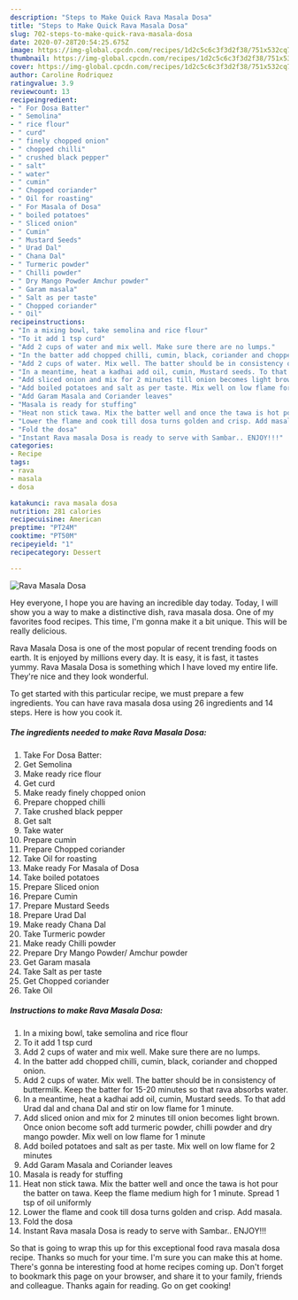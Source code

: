 ```yaml
---
description: "Steps to Make Quick Rava Masala Dosa"
title: "Steps to Make Quick Rava Masala Dosa"
slug: 702-steps-to-make-quick-rava-masala-dosa
date: 2020-07-28T20:54:25.675Z
image: https://img-global.cpcdn.com/recipes/1d2c5c6c3f3d2f38/751x532cq70/rava-masala-dosa-recipe-main-photo.jpg
thumbnail: https://img-global.cpcdn.com/recipes/1d2c5c6c3f3d2f38/751x532cq70/rava-masala-dosa-recipe-main-photo.jpg
cover: https://img-global.cpcdn.com/recipes/1d2c5c6c3f3d2f38/751x532cq70/rava-masala-dosa-recipe-main-photo.jpg
author: Caroline Rodriquez
ratingvalue: 3.9
reviewcount: 13
recipeingredient:
- " For Dosa Batter"
- " Semolina"
- " rice flour"
- " curd"
- " finely chopped onion"
- " chopped chilli"
- " crushed black pepper"
- " salt"
- " water"
- " cumin"
- " Chopped coriander"
- " Oil for roasting"
- " For Masala of Dosa"
- " boiled potatoes"
- " Sliced onion"
- " Cumin"
- " Mustard Seeds"
- " Urad Dal"
- " Chana Dal"
- " Turmeric powder"
- " Chilli powder"
- " Dry Mango Powder Amchur powder"
- " Garam masala"
- " Salt as per taste"
- " Chopped coriander"
- " Oil"
recipeinstructions:
- "In a mixing bowl, take semolina and rice flour"
- "To it add 1 tsp curd"
- "Add 2 cups of water and mix well. Make sure there are no lumps."
- "In the batter add chopped chilli, cumin, black, coriander and chopped onion."
- "Add 2 cups of water. Mix well. The batter should be in consistency of buttermilk. Keep the batter for 15-20 minutes so that rava absorbs water."
- "In a meantime, heat a kadhai add oil, cumin, Mustard seeds. To that add Urad dal and chana Dal and stir on low flame for 1 minute."
- "Add sliced onion and mix for 2 minutes till onion becomes light brown. Once onion become soft add turmeric powder, chilli powder and dry mango powder. Mix well on low flame for 1 minute"
- "Add boiled potatoes and salt as per taste. Mix well on low flame for 2 minutes"
- "Add Garam Masala and Coriander leaves"
- "Masala is ready for stuffing"
- "Heat non stick tawa. Mix the batter well and once the tawa is hot pour the batter on tawa. Keep the flame medium high for 1 minute. Spread 1 tsp of oil uniformly"
- "Lower the flame and cook till dosa turns golden and crisp. Add masala."
- "Fold the dosa"
- "Instant Rava masala Dosa is ready to serve with Sambar.. ENJOY!!!"
categories:
- Recipe
tags:
- rava
- masala
- dosa

katakunci: rava masala dosa 
nutrition: 281 calories
recipecuisine: American
preptime: "PT24M"
cooktime: "PT50M"
recipeyield: "1"
recipecategory: Dessert

---
```



![Rava Masala Dosa](https://img-global.cpcdn.com/recipes/1d2c5c6c3f3d2f38/751x532cq70/rava-masala-dosa-recipe-main-photo.jpg)

Hey everyone, I hope you are having an incredible day today. Today, I will show you a way to make a distinctive dish, rava masala dosa. One of my favorites food recipes. This time, I'm gonna make it a bit unique. This will be really delicious.



Rava Masala Dosa is one of the most popular of recent trending foods on earth. It is enjoyed by millions every day. It is easy, it is fast, it tastes yummy. Rava Masala Dosa is something which I have loved my entire life. They're nice and they look wonderful.


To get started with this particular recipe, we must prepare a few ingredients. You can have rava masala dosa using 26 ingredients and 14 steps. Here is how you cook it.

<!--inarticleads1-->

##### The ingredients needed to make Rava Masala Dosa:

1. Take  For Dosa Batter:
1. Get  Semolina
1. Make ready  rice flour
1. Get  curd
1. Make ready  finely chopped onion
1. Prepare  chopped chilli
1. Take  crushed black pepper
1. Get  salt
1. Take  water
1. Prepare  cumin
1. Prepare  Chopped coriander
1. Take  Oil for roasting
1. Make ready  For Masala of Dosa
1. Take  boiled potatoes
1. Prepare  Sliced onion
1. Prepare  Cumin
1. Prepare  Mustard Seeds
1. Prepare  Urad Dal
1. Make ready  Chana Dal
1. Take  Turmeric powder
1. Make ready  Chilli powder
1. Prepare  Dry Mango Powder/ Amchur powder
1. Get  Garam masala
1. Take  Salt as per taste
1. Get  Chopped coriander
1. Take  Oil




<!--inarticleads2-->

##### Instructions to make Rava Masala Dosa:

1. In a mixing bowl, take semolina and rice flour
1. To it add 1 tsp curd
1. Add 2 cups of water and mix well. Make sure there are no lumps.
1. In the batter add chopped chilli, cumin, black, coriander and chopped onion.
1. Add 2 cups of water. Mix well. The batter should be in consistency of buttermilk. Keep the batter for 15-20 minutes so that rava absorbs water.
1. In a meantime, heat a kadhai add oil, cumin, Mustard seeds. To that add Urad dal and chana Dal and stir on low flame for 1 minute.
1. Add sliced onion and mix for 2 minutes till onion becomes light brown. Once onion become soft add turmeric powder, chilli powder and dry mango powder. Mix well on low flame for 1 minute
1. Add boiled potatoes and salt as per taste. Mix well on low flame for 2 minutes
1. Add Garam Masala and Coriander leaves
1. Masala is ready for stuffing
1. Heat non stick tawa. Mix the batter well and once the tawa is hot pour the batter on tawa. Keep the flame medium high for 1 minute. Spread 1 tsp of oil uniformly
1. Lower the flame and cook till dosa turns golden and crisp. Add masala.
1. Fold the dosa
1. Instant Rava masala Dosa is ready to serve with Sambar.. ENJOY!!!




So that is going to wrap this up for this exceptional food rava masala dosa recipe. Thanks so much for your time. I'm sure you can make this at home. There's gonna be interesting food at home recipes coming up. Don't forget to bookmark this page on your browser, and share it to your family, friends and colleague. Thanks again for reading. Go on get cooking!

